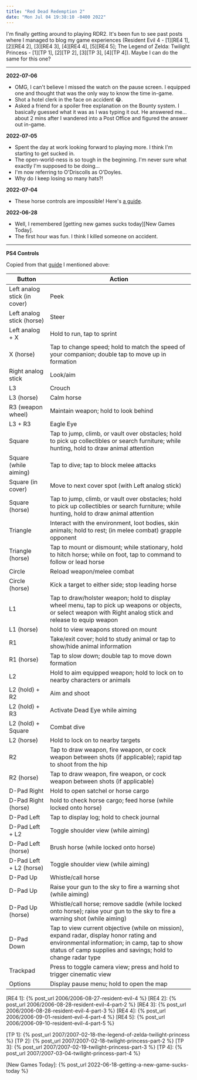 ```yaml
---
title: "Red Dead Redemption 2"
date: "Mon Jul 04 19:38:10 -0400 2022"
---
```


I'm finally getting around to playing RDR2. It's been fun to see past posts
where I managed to blog my game experiences (Resident Evil 4 - [1][RE4 1],
[2][RE4 2], [3][RE4 3], [4][RE4 4], [5][RE4 5]; The Legend of Zelda: Twilight
Princess - [1][TP 1], [2][TP 2], [3][TP 3], [4][TP 4]). Maybe I can do the
same for this one?

---

**2022-07-06**

- OMG, I can't believe I missed the watch on the pause screen. I equipped one
  and thought that was the only way to know the time in-game.
- Shot a hotel clerk in the face on accident 😂.
- Asked a friend for a spoiler free explanation on the Bounty system. I
  basically guessed what it was as I was typing it out. He answered me...
  about 2 mins after I wandered into a Post Office and figured the answer out
  in-game.

**2022-07-05**

- Spent the day at work looking forward to playing more. I think I'm starting
  to get sucked in.
- The open-world-ness is so tough in the beginning. I'm never sure what
  exactly I'm supposed to be doing...
- I'm now referring to O'Driscolls as O'Doyles.
- Why do I keep losing so many hats?!

**2022-07-04**

- These horse controls are impossible! Here's [a guide][PS4 Controls].

**2022-06-28**

- Well, I remembered [getting new games sucks today][New Games Today].
- The first hour was fun. I think I killed someone on accident.

---

**PS4 Controls**

Copied from that [guide][PS4 Controls] I mentioned above:


| Button                       | Action                                                                                                                                                                                                  |
| ---------------------------- | ------------------------------------------------------------------------------------------------------------------------------------------------------------------------------------------------------- |
| Left analog stick (in cover) | Peek                                                                                                                                                                                                    |
| Left analog stick (horse)    | Steer                                                                                                                                                                                                   |
| Left analog + X              | Hold to run, tap to sprint                                                                                                                                                                              |
| X (horse)                    | Tap to change speed; hold to match the speed of your companion; double tap to move up in formation                                                                                                      |
| Right analog stick           | Look/aim                                                                                                                                                                                                |
| L3                           | Crouch                                                                                                                                                                                                  |
| L3 (horse)                   | Calm horse                                                                                                                                                                                              |
| R3 (weapon wheel)            | Maintain weapon; hold to look behind                                                                                                                                                                    |
| L3 + R3                      | Eagle Eye                                                                                                                                                                                               |
| Square                       | Tap to jump, climb, or vault over obstacles; hold to pick up collectibles or search furniture; while hunting, hold to draw animal attention                                                             |
| Square (while aiming)        | Tap to dive; tap to block melee attacks                                                                                                                                                                 |
| Square (in cover)            | Move to next cover spot (with Left analog stick)                                                                                                                                                        |
| Square (horse)               | Tap to jump, climb, or vault over obstacles; hold to pick up collectibles or search furniture; while hunting, hold to draw animal attention                                                             |
| Triangle                     | Interact with the environment, loot bodies, skin animals; hold to rest; (in melee combat) grapple opponent                                                                                              |
| Triangle (horse)             | Tap to mount or dismount; while stationary, hold to hitch horse; while on foot, tap to command to follow or lead horse                                                                                  |
| Circle                       | Reload weapon/melee combat                                                                                                                                                                              |
| Circle (horse)               | Kick a target to either side; stop leading horse                                                                                                                                                        |
| L1                           | Tap to draw/holster weapon; hold to display wheel menu, tap to pick up weapons or objects, or select weapon with Right analog stick and release to equip weapon                                         |
| L1 (horse)                   | hold to view weapons stored on mount                                                                                                                                                                    |
| R1                           | Take/exit cover; hold to study animal or tap to show/hide animal information                                                                                                                            |
| R1 (horse)                   | Tap to slow down; double tap to move down formation                                                                                                                                                     |
| L2                           | Hold to aim equipped weapon; hold to lock on to nearby characters or animals                                                                                                                            |
| L2 (hold) + R2               | Aim and shoot                                                                                                                                                                                           |
| L2 (hold) + R3               | Activate Dead Eye while aiming                                                                                                                                                                          |
| L2 (hold) + Square           | Combat dive                                                                                                                                                                                             |
| L2 (horse)                   | Hold to lock on to nearby targets                                                                                                                                                                       |
| R2                           | Tap to draw weapon, fire weapon, or cock weapon between shots (if applicable); rapid tap to shoot from the hip                                                                                          |
| R2 (horse)                   | Tap to draw weapon, fire weapon, or cock weapon between shots (if applicable)                                                                                                                           |
| D-Pad Right                  | Hold to open satchel or horse cargo                                                                                                                                                                     |
| D-Pad Right (horse)          | hold to check horse cargo; feed horse (while locked onto horse)                                                                                                                                         |
| D-Pad Left                   | Tap to display log; hold to check journal                                                                                                                                                               |
| D-Pad Left + L2              | Toggle shoulder view (while aiming)                                                                                                                                                                     |
| D-Pad Left (horse)           | Brush horse (while locked onto horse)                                                                                                                                                                   |
| D-Pad Left + L2 (horse)      | Toggle shoulder view (while aiming)                                                                                                                                                                     |
| D-Pad Up                     | Whistle/call horse                                                                                                                                                                                      |
| D-Pad Up                     | Raise your gun to the sky to fire a warning shot (while aiming)                                                                                                                                         |
| D-Pad Up (horse)             | Whistle/call horse; remove saddle (while locked onto horse); raise your gun to the sky to fire a warning shot (while aiming)                                                                            |
| D-Pad Down                   | Tap to view current objective (while on mission), expand radar, display honor rating and environmental information; in camp, tap to show status of camp supplies and savings; hold to change radar type |
| Trackpad                     | Press to toggle camera view; press and hold to trigger cinematic view                                                                                                                                   |
| Options                      | Display pause menu; hold to open the map                                                                                                                                                                |

[RE4 1]: {% post_url 2006/2006-08-27-resident-evil-4 %}
[RE4 2]: {% post_url 2006/2006-08-28-resident-evil-4-part-2 %}
[RE4 3]: {% post_url 2006/2006-08-28-resident-evil-4-part-3 %}
[RE4 4]: {% post_url 2006/2006-09-01-resident-evil-4-part-4 %}
[RE4 5]: {% post_url 2006/2006-09-10-resident-evil-4-part-5 %}

[TP 1]: {% post_url 2007/2007-02-18-the-legend-of-zelda-twilight-princess %}
[TP 2]: {% post_url 2007/2007-02-18-twilight-princess-part-2 %}
[TP 3]: {% post_url 2007/2007-02-19-twilight-princess-part-3 %}
[TP 4]: {% post_url 2007/2007-03-04-twilight-princess-part-4 %}

[PS4 Controls]: https://ag.hyperxgaming.com/article/6582/red-dead-redemption-2-ps4-controls-guide
[New Games Today]: {% post_url 2022-06-18-getting-a-new-game-sucks-today %}
